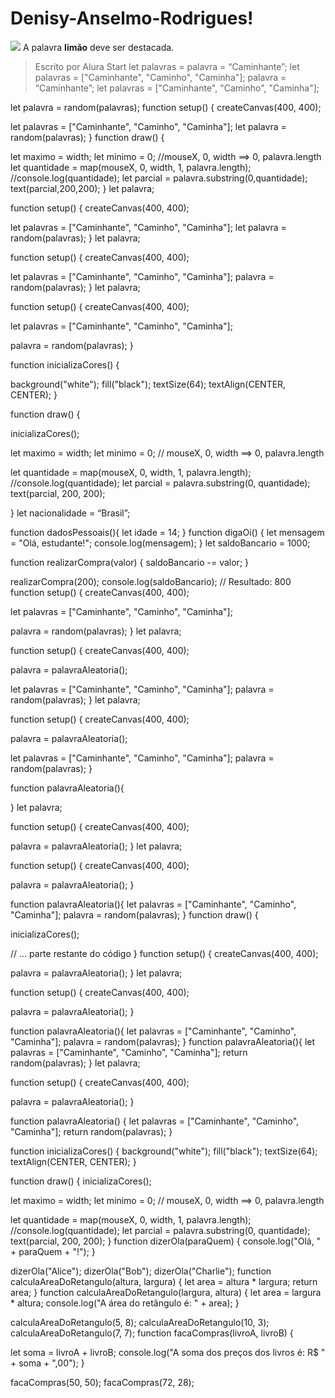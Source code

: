 # Denisy-Anselmo-Rodrigues!
![](link)
A palavra **limão** deve ser destacada.
> Escrito por Alura Start
> let palavras = 
palavra = “Caminhante”;
let palavras = ["Caminhante", "Caminho", "Caminha"];
palavra = “Caminhante”;
> let palavras = ["Caminhante", "Caminho", "Caminha"];

let palavra = random(palavras);
function setup() {
  createCanvas(400, 400);
  
  let palavras = ["Caminhante", "Caminho", "Caminha"];
  let palavra = random(palavras);
}
function draw() {
  
  let maximo = width;
  let minimo = 0;
  //mouseX, 0, width ==> 0, palavra.length
  let quantidade = map(mouseX, 0, width, 1, palavra.length);
  //console.log(quantidade);
  let parcial = palavra.substring(0,quantidade);
  text(parcial,200,200);
}
let palavra;

function setup() {
  createCanvas(400, 400);
  
  let palavras = ["Caminhante", "Caminho", "Caminha"];
  let palavra = random(palavras);
}
let palavra;

function setup() {
  createCanvas(400, 400);
  
  let palavras = ["Caminhante", "Caminho", "Caminha"];
  palavra = random(palavras);
}
let palavra;

function setup() {
  createCanvas(400, 400);
  
  
  let palavras = ["Caminhante", "Caminho", "Caminha"];
  
  palavra = random(palavras);
}

function inicializaCores() {
  
  background("white");
  fill("black");
  textSize(64);
  textAlign(CENTER, CENTER);
}

function draw() {
  
  inicializaCores();

  let maximo = width;
  let minimo = 0;
  // mouseX, 0, width ==> 0, palavra.length
  
  let quantidade = map(mouseX, 0, width, 1, palavra.length);
  //console.log(quantidade);
  let parcial = palavra.substring(0, quantidade);
  text(parcial, 200, 200);
  
}
let nacionalidade = “Brasil”;

function dadosPessoais(){
    let idade = 14;
}
function digaOi() {
    let mensagem = "Olá, estudante!";
    console.log(mensagem);
}
let saldoBancario = 1000;  

function realizarCompra(valor) {
    saldoBancario -= valor;
}

realizarCompra(200);
console.log(saldoBancario);  // Resultado: 800
function setup() {
  createCanvas(400, 400);

  let palavras = ["Caminhante", "Caminho", "Caminha"];

  palavra = random(palavras);
}
let palavra;

function setup() {
  createCanvas(400, 400);

  palavra = palavraAleatoria();

  let palavras = ["Caminhante", "Caminho", "Caminha"];
  palavra = random(palavras);
}
let palavra;

function setup() {
  createCanvas(400, 400);

  palavra = palavraAleatoria();

  let palavras = ["Caminhante", "Caminho", "Caminha"];
  palavra = random(palavras);
}

function palavraAleatoria(){

}
let palavra;

function setup() {
  createCanvas(400, 400);

  palavra = palavraAleatoria();
}
let palavra;

function setup() {
  createCanvas(400, 400);

  palavra = palavraAleatoria();
}

function palavraAleatoria(){
  let palavras = ["Caminhante", "Caminho", "Caminha"];
  palavra = random(palavras);
}
function draw() {

  inicializaCores();

  // ... parte restante do código
}
function setup() {
  createCanvas(400, 400);

  palavra = palavraAleatoria();
}
let palavra;

function setup() {
  createCanvas(400, 400);

  palavra = palavraAleatoria();
}

function palavraAleatoria(){
  let palavras = ["Caminhante", "Caminho", "Caminha"];
  palavra = random(palavras);
}
function palavraAleatoria(){
  let palavras = ["Caminhante", "Caminho", "Caminha"];
  return random(palavras);
}
let palavra;

function setup() {
  createCanvas(400, 400);

  palavra = palavraAleatoria();
}

function palavraAleatoria() {
  let palavras = ["Caminhante", "Caminho", "Caminha"];
  return random(palavras);
}

function inicializaCores() {
  background("white");
  fill("black");
  textSize(64);
  textAlign(CENTER, CENTER);
}

function draw() {
  inicializaCores();

  let maximo = width;
  let minimo = 0;
  // mouseX, 0, width ==> 0, palavra.length

  let quantidade = map(mouseX, 0, width, 1, palavra.length);
  //console.log(quantidade);
  let parcial = palavra.substring(0, quantidade);
  text(parcial, 200, 200);
}
function dizerOla(paraQuem) {
    console.log("Olá, " + paraQuem + "!");
}

dizerOla("Alice");
dizerOla("Bob");
dizerOla("Charlie");
function calculaAreaDoRetangulo(altura, largura) {
    let area = altura * largura;
    return area;
}
function calculaAreaDoRetangulo(largura, altura) {
    let area = largura * altura;
    console.log("A área do retângulo é: " + area);
}

calculaAreaDoRetangulo(5, 8);
calculaAreaDoRetangulo(10, 3);
calculaAreaDoRetangulo(7, 7);
function facaCompras(livroA, livroB) {

  let soma = livroA + livroB;
  console.log("A soma dos preços dos livros é: R$ " + soma + ",00");
}

facaCompras(50, 50);
facaCompras(72, 28); 
